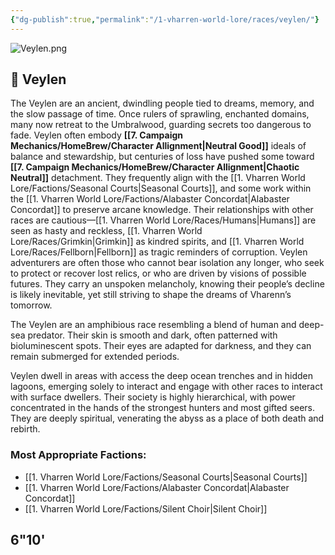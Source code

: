 ```yaml
---
{"dg-publish":true,"permalink":"/1-vharren-world-lore/races/veylen/"}
---
```


![Veylen.png](/img/user/z.%20Assets/Veylen.png)
## 🌙 **Veylen**

The Veylen are an ancient, dwindling people tied to dreams, memory, and the slow passage of time. Once rulers of sprawling, enchanted domains, many now retreat to the Umbralwood, guarding secrets too dangerous to fade. Veylen often embody **[[7. Campaign Mechanics/HomeBrew/Character Allignment\|Neutral Good]]** ideals of balance and stewardship, but centuries of loss have pushed some toward **[[7. Campaign Mechanics/HomeBrew/Character Allignment\|Chaotic Neutral]]** detachment. They frequently align with the [[1. Vharren World Lore/Factions/Seasonal Courts\|Seasonal Courts]], and some work within the [[1. Vharren World Lore/Factions/Alabaster Concordat\|Alabaster Concordat]] to preserve arcane knowledge. Their relationships with other races are cautious—[[1. Vharren World Lore/Races/Humans\|Humans]] are seen as hasty and reckless, [[1. Vharren World Lore/Races/Grimkin\|Grimkin]] as kindred spirits, and [[1. Vharren World Lore/Races/Fellborn\|Fellborn]] as tragic reminders of corruption. Veylen adventurers are often those who cannot bear isolation any longer, who seek to protect or recover lost relics, or who are driven by visions of possible futures. They carry an unspoken melancholy, knowing their people’s decline is likely inevitable, yet still striving to shape the dreams of Vharenn’s tomorrow.

The Veylen are an amphibious race resembling a blend of human and deep-sea predator. Their skin is smooth and dark, often patterned with bioluminescent spots. Their eyes are adapted for darkness, and they can remain submerged for extended periods.

Veylen dwell in areas with access the deep ocean trenches and in hidden lagoons, emerging solely to interact and engage with other races to interact with surface dwellers. Their society is highly hierarchical, with power concentrated in the hands of the strongest hunters and most gifted seers. They are deeply spiritual, venerating the abyss as a place of both death and rebirth.

### **Most Appropriate Factions:**
- [[1. Vharren World Lore/Factions/Seasonal Courts\|Seasonal Courts]]
- [[1. Vharren World Lore/Factions/Alabaster Concordat\|Alabaster Concordat]]
- [[1. Vharren World Lore/Factions/Silent Choir\|Silent Choir]]

6"10'
---